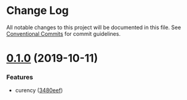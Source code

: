 # Change Log

All notable changes to this project will be documented in this file.
See [Conventional Commits](https://conventionalcommits.org) for commit guidelines.

# [0.1.0](https://github.com/softwaregroup-bg/ut-function/compare/ut-function.timezone@1.1.0...ut-function.currency@0.1.0) (2019-10-11)


### Features

* curency ([3480eef](https://github.com/softwaregroup-bg/ut-function/commit/3480eef))

